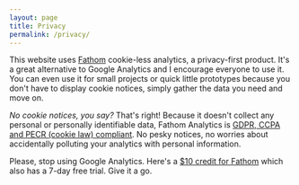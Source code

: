 ```yaml
---
layout: page
title: Privacy
permalink: /privacy/
---
```


This website uses [Fathom](https://usefathom.com/ref/XKBW2Q) cookie-less analytics, a privacy-first product. It's a great alternative to Google Analytics and I encourage everyone to use it. You can even use it for small projects or quick little prototypes because you don't have to display cookie notices, simply gather the data you need and move on.

_No cookie notices, you say?_ That's right! Because it doesn't collect any personal or personally identifiable data, Fathom Analytics is [GDPR, CCPA and PECR (cookie law) compliant](https://usefathom.com/gdpr-ccpa-pecr-compliant). No pesky notices, no worries about accidentally polluting your analytics with personal information.

Please, stop using Google Analytics. Here's a [$10 credit for Fathom](https://usefathom.com/ref/XKBW2Q) which also has a 7-day free trial. Give it a go.
